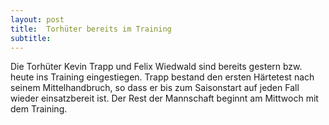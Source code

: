 ```yaml
---
layout: post
title:  Torhüter bereits im Training
subtitle:  
---
```


Die Torhüter Kevin Trapp und Felix Wiedwald sind bereits gestern bzw. heute ins Training eingestiegen. Trapp bestand den ersten Härtetest nach seinem Mittelhandbruch, so dass er  bis zum Saisonstart auf jeden Fall wieder einsatzbereit ist. Der Rest der Mannschaft beginnt am Mittwoch mit dem Training.


